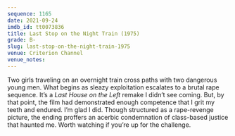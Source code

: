 ```yaml
---
sequence: 1165
date: 2021-09-24
imdb_id: tt0073836
title: Last Stop on the Night Train (1975)
grade: B-
slug: last-stop-on-the-night-train-1975
venue: Criterion Channel
venue_notes:
---
```


Two girls traveling on an overnight train cross paths with two dangerous young men. What begins as sleazy exploitation escalates to a brutal rape sequence. It’s a <span data-imdb-id="tt0068833">_Last House on the Left_</span> remake I didn’t see coming. But, by that point, the film had demonstrated enough competence that I grit my teeth and endured. I’m glad I did. Though structured as a rape-revenge picture, the ending proffers an acerbic condemnation of class-based justice that haunted me. Worth watching if you’re up for the challenge.
